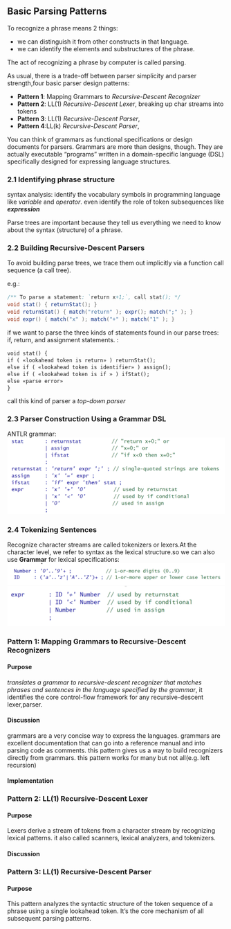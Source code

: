 ## Basic Parsing Patterns
To recognize a phrase means 2 things:
* we can distinguish it from other constructs in that language.
* we can identify the elements and substructures of the phrase.

The act of recognizing a phrase by computer is called parsing.

As usual, there is a trade-off between parser simplicity and parser strength,four basic parser design patterns:
* **Pattern 1**: Mapping Grammars to *Recursive-Descent Recognizer*
* **Pattern 2**: LL(1) *Recursive-Descent Lexer*, breaking up char streams into tokens
* **Pattern 3**: LL(1) *Recursive-Descent Parser*,
* **Pattern 4**:LL(k) *Recursive-Descent Parser*,

You can think of grammars as functional specifications or design documents for parsers. Grammars are more than designs, though. They are actually executable “programs” written in a domain-specific language (DSL) specifically designed for expressing language structures.

### 2.1 Identifying phrase structure
syntax analysis: identify the vocabulary symbols in programming language like *variable* and *operator*. even identify the role of token subsequences like ***expression***

Parse trees are important because they tell us everything we need to know about the syntax (structure) of a phrase.

### 2.2 Building Recursive-Descent Parsers
To avoid building parse trees, we trace them out implicitly via a function call sequence (a call tree). 

e.g.:
```java
/** To parse a statement: `return x+1;`, call stat(); */
void stat() { returnStat(); }
void returnStat() { match("return" ); expr(); match(";" ); }
void expr() { match("x" ); match("+" ); match("1" ); }
```
if we  want to parse the three kinds of statements found in our parse trees: if, return, and assignment statements. :
```
void stat() {
if ( «lookahead token is return» ) returnStat();
else if ( «lookahead token is identifier» ) assign();
else if ( «lookahead token is if » ) ifStat();
else «parse error»
}
```
call this kind of parser a *top-down parser*

### 2.3 Parser Construction Using a Grammar DSL
ANTLR grammar:
![](./img/img_1.png)

### 2.4 Tokenizing Sentences
Recognize character streams are called tokenizers or lexers.At the character level, we refer to syntax as the lexical structure.so we can also use **Grammar** for lexical specifications:
![](./img/img_2.png)
![](./img/img_3.png)

### **Pattern 1: Mapping Grammars to Recursive-Descent Recognizers**
#### Purpose
*translates a grammar to recursive-descent recognizer that matches phrases and sentences in the language specified by the grammar*, it identifies the core control-flow framework for any recursive-descent lexer,parser.

#### Discussion
grammars are a very concise way to express the languages.  grammars are excellent documentation that can go into a reference manual and into parsing code as comments. 
this pattern gives us a way to build recognizers directly from grammars. this pattern works for many but not all(e.g. left recursion)

#### Implementation

### **Pattern 2: LL(1) Recursive-Descent Lexer**

#### Purpose
Lexers derive a stream of tokens from a character stream by recognizing lexical patterns. it also called scanners, lexical analyzers, and tokenizers.

#### Discussion

### **Pattern 3: LL(1) Recursive-Descent Parser**

#### Purpose
This pattern analyzes the syntactic structure of the token sequence of a phrase using a single lookahead token. It’s the core mechanism of all subsequent parsing patterns.